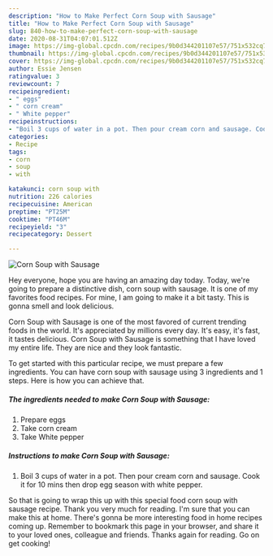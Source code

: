 ```yaml
---
description: "How to Make Perfect Corn Soup with Sausage"
title: "How to Make Perfect Corn Soup with Sausage"
slug: 840-how-to-make-perfect-corn-soup-with-sausage
date: 2020-08-31T04:07:01.512Z
image: https://img-global.cpcdn.com/recipes/9b0d344201107e57/751x532cq70/corn-soup-with-sausage-recipe-main-photo.jpg
thumbnail: https://img-global.cpcdn.com/recipes/9b0d344201107e57/751x532cq70/corn-soup-with-sausage-recipe-main-photo.jpg
cover: https://img-global.cpcdn.com/recipes/9b0d344201107e57/751x532cq70/corn-soup-with-sausage-recipe-main-photo.jpg
author: Essie Jensen
ratingvalue: 3
reviewcount: 7
recipeingredient:
- " eggs"
- " corn cream"
- " White pepper"
recipeinstructions:
- "Boil 3 cups of water in a pot. Then pour cream corn and sausage. Cook it for 10 mins then drop egg season with white pepper."
categories:
- Recipe
tags:
- corn
- soup
- with

katakunci: corn soup with 
nutrition: 226 calories
recipecuisine: American
preptime: "PT25M"
cooktime: "PT46M"
recipeyield: "3"
recipecategory: Dessert

---
```



![Corn Soup with Sausage](https://img-global.cpcdn.com/recipes/9b0d344201107e57/751x532cq70/corn-soup-with-sausage-recipe-main-photo.jpg)

Hey everyone, hope you are having an amazing day today. Today, we're going to prepare a distinctive dish, corn soup with sausage. It is one of my favorites food recipes. For mine, I am going to make it a bit tasty. This is gonna smell and look delicious.

Corn Soup with Sausage is one of the most favored of current trending foods in the world. It's appreciated by millions every day. It's easy, it's fast, it tastes delicious. Corn Soup with Sausage is something that I have loved my entire life. They are nice and they look fantastic.




To get started with this particular recipe, we must prepare a few ingredients. You can have corn soup with sausage using 3 ingredients and 1 steps. Here is how you can achieve that.

<!--inarticleads1-->

##### The ingredients needed to make Corn Soup with Sausage:

1. Prepare  eggs
1. Take  corn cream
1. Take  White pepper




<!--inarticleads2-->

##### Instructions to make Corn Soup with Sausage:

1. Boil 3 cups of water in a pot. Then pour cream corn and sausage. Cook it for 10 mins then drop egg season with white pepper.




So that is going to wrap this up with this special food corn soup with sausage recipe. Thank you very much for reading. I'm sure that you can make this at home. There's gonna be more interesting food in home recipes coming up. Remember to bookmark this page in your browser, and share it to your loved ones, colleague and friends. Thanks again for reading. Go on get cooking!
